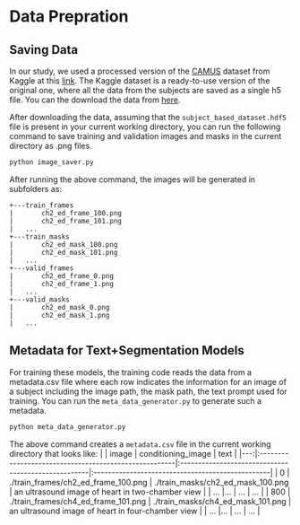 # Data Prepration
## Saving Data
In our study, we used a processed version of the [CAMUS](https://www.creatis.insa-lyon.fr/Challenge/camus/index.html) dataset from Kaggle at this [link](https://www.kaggle.com/datasets/toygarr/camus-subject-based). The Kaggle dataset is a ready-to-use version of the original one, where all the data from the subjects are saved as a single h5 file. You can the download the data from [here](https://www.kaggle.com/datasets/toygarr/camus-subject-base).

After downloading the data, assuming that the `subject_based_dataset.hdf5` file is present in your current working directory, you can run the following command to save training and validation images and masks in the current directory as .png files.
```bash
python image_saver.py
```
After running the above command, the images will be generated in subfolders as:
```
+---train_frames
|       ch2_ed_frame_100.png
|       ch2_ed_frame_101.png
|	...
+---train_masks
|       ch2_ed_mask_100.png
|       ch2_ed_mask_101.png
|	...
+---valid_frames
|       ch2_ed_frame_0.png
|       ch2_ed_frame_1.png
|	...
+---valid_masks
|       ch2_ed_mask_0.png
|       ch2_ed_mask_1.png
|	...
```
## Metadata for Text+Segmentation Models
For training these models, the training code reads the data from a metadata.csv file where each row indicates the information for an image of a subject including the image path, the mask path, the text prompt used for training. You can run the `meta_data_generator.py` to generate such a metadata.
```bash
python meta_data_generator.py
```
The above command creates a `metadata.csv` file in the current working directory that looks like:
|    | image                                                 | conditioning_image                                  | text                                             |
|---:|:------------------------------------------------------|:----------------------------------------------------|:-------------------------------------------------|
|  0 | ./train_frames/ch2_ed_frame_100.png | ./train_masks/ch2_ed_mask_100.png | an ultrasound image of heart in two-chamber view |
|  ... |... | ... | ... |
|  800 | ./train_frames/ch4_ed_frame_101.png | ./train_masks/ch4_ed_mask_101.png | an ultrasound image of heart in four-chamber view |
|  ... |... | ... | ... |


